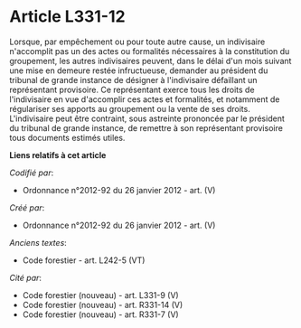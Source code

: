 # Article L331-12

Lorsque, par empêchement ou pour toute autre cause, un indivisaire n'accomplit pas un des actes ou formalités nécessaires à
la constitution du groupement, les autres indivisaires peuvent, dans le délai d'un mois suivant une mise en demeure restée
infructueuse, demander au président du tribunal de grande instance de désigner à l'indivisaire défaillant un représentant
provisoire. Ce représentant exerce tous les droits de l'indivisaire en vue d'accomplir ces actes et formalités, et notamment
de régulariser ses apports au groupement ou la vente de ses droits. L'indivisaire peut être contraint, sous astreinte
prononcée par le président du tribunal de grande instance, de remettre à son représentant provisoire tous documents estimés
utiles.

**Liens relatifs à cet article**

_Codifié par_:

  - Ordonnance n°2012-92 du 26 janvier 2012 - art. (V)

_Créé par_:

  - Ordonnance n°2012-92 du 26 janvier 2012 - art. (V)

_Anciens textes_:

  - Code forestier - art. L242-5 (VT)

_Cité par_:

  - Code forestier (nouveau) - art. L331-9 (V)
  - Code forestier (nouveau) - art. R331-14 (V)
  - Code forestier (nouveau) - art. R331-7 (V)
